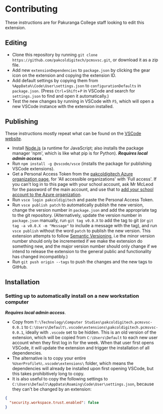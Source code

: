 # Contributing

These instructions are for Pakuranga College staff looking to edit this extension.

## Editing

- Clone this repository by running `git clone https://github.com/pakcoldigitech/pcmsvsc.git`, or download it as a zip file.
- Add new `extensionDependencies` to `package.json` by clicking the gear icon on the extension and copying the extension ID.
- Add default settings by copying them from `%AppData%\Code\User\settings.json` to `configurationDefaults` in `package.json`. (Press `Ctrl`+`Shift`+`P` in VSCode and search for `settings.json` to find and open it automatically.)
- Test the new changes by running in VSCode with `F5`, which will open a new VSCode instance with the extension installed.

## Publishing

These instructions mostly repeat what can be found on the [VSCode website](https://code.visualstudio.com/api/working-with-extensions/publishing-extension).

- Install [Node.js](https://nodejs.org) (a runtime for JavaScript; also installs the package manager 'npm', which is like what pip is for Python). ___Requires local admin access___.
- Run `npm install -g @vscode/vsce` (installs the package for publishing VSCode extensions).
- Get a Personal Access Token from the [pakcoldigitech Azure organization page](https://dev.azure.com/pakcoldigitech/_usersSettings/tokens), for 'All accessible organizations' with 'Full access'. If you can't log in to this page with your school account, ask Mr McLeod for the password of the main account, and use that to [add your school account to the Azure organization](https://dev.azure.com/pakcoldigitech/_settings/users).
- Run `vsce login pakcoldigitech` and paste the Personal Access Token.
- Run `vsce publish patch` to automatically publish the new version, change the version number in `package.json` and add the appropriate tag to the git repository. (Alternatively, update the version number in `package.json` manually, run `git tag v0.0.X` to add the tag to git (or `git tag -a v0.0.X -m "Message"` to include a message with the tag), and run `vsce publish` without the word `patch` to publish the new version. This extension attempts to follow [Semantic Versioning](https://semver.org/), i.e the minor version number should only be incremented if we make the extension do something new, and the major version number should only change if we intend to release the extension to the general public and functionality has changed incompatibly.)
- Run `git push origin --tags` to push the changes and the new tags to GitHub.

## Installation

### Setting up to automatically install on a new workstation computer

___Requires local admin access___.

- Copy from `T:\Technology\Computer Studies\pakcoldigitech.pcmsvsc-0.0.1` to `C:\Users\Default\.vscode\extensions\pakcoldigitech.pcmsvsc-0.0.1`, ideally with `.vscode` set to be hidden. This is an old version of the extension, which will be copied from `C:\Users\Default` to each new user account when they first log in for the week. When that user first opens VSCode, it will update the extension and trigger the installation of all dependencies.
- The alternative is to copy your entire `%UserProfile%\.vscode\extensions\` folder, which means the dependencies will already be installed upon first opening VSCode, but this takes prohibitively long to copy.
- It is also useful to copy the following settings to `C:\Users\Default\AppData\Roaming\Code\User\settings.json`, because they can't be changed by an extension:
```json
{
  "security.workspace.trust.enabled": false
}
```
